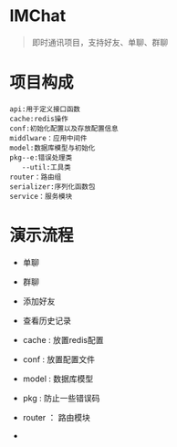 # IMChat

>
>即时通讯项目，支持好友、单聊、群聊

# 项目构成

```
api:用于定义接口函数 
cache:redis操作 
conf:初始化配置以及存放配置信息 
middlware：应用中间件 
model:数据库模型与初始化 
pkg--e:错误处理类 
   --util:工具类 
router：路由组 
serializer:序列化函数包 
service：服务模块 
```

# 演示流程

- 单聊
- 群聊
- 添加好友
- 查看历史记录

- cache : 放置redis配置
- conf : 放置配置文件 
- model : 数据库模型
- pkg : 防止一些错误码
- router ： 路由模块
-
   
